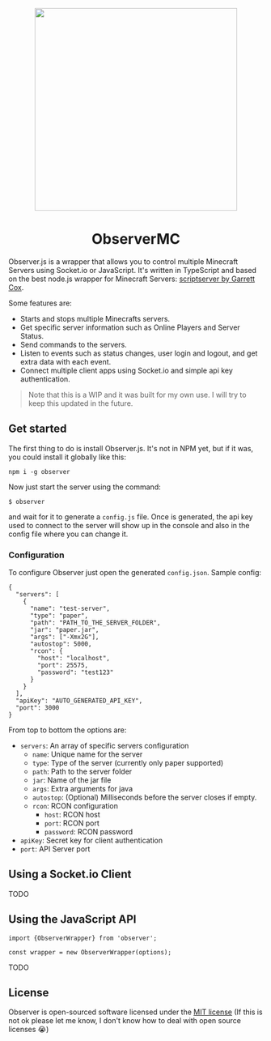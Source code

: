 <p align="center"><a href="https://observer.jcaguilera.com" target="_blank"><img src="https://static.wikia.nocookie.net/minecraft_gamepedia/images/a/a9/Observer_BE2.png/revision/latest?cb=20170925224438" width="400"></a></p>

<h1 align="center">ObserverMC</h1>

Observer.js is a wrapper that allows you to control multiple Minecraft Servers using Socket.io or JavaScript. It's written in TypeScript and based on the best node.js wrapper for Minecraft Servers: [scriptserver by Garrett Cox](https://github.com/garrettjoecox/scriptserver).

Some features are:

- Starts and stops multiple Minecrafts servers.
- Get specific server information such as Online Players and Server Status.
- Send commands to the servers.
- Listen to events such as status changes, user login and logout, and get extra data with each event.
- Connect multiple client apps using Socket.io and simple api key authentication.

> Note that this is a WIP and it was built for my own use. I will try to
> keep this updated in the future.

## Get started

The first thing to do is install Observer.js. It's not in NPM yet, but if it was, you could install it globally like this:

    npm i -g observer
Now just start the server using the command:

    $ observer
and wait for it to generate a `config.js` file. Once is generated, the api key used to connect to the server will show up in the console and also in the config file where you can change it.
### Configuration
To configure Observer just open the generated `config.json`. Sample config:

    {
      "servers": [
        {
          "name": "test-server",
          "type": "paper",
          "path": "PATH_TO_THE_SERVER_FOLDER",
          "jar": "paper.jar",
          "args": ["-Xmx2G"],
          "autostop": 5000,
          "rcon": {
            "host": "localhost",
            "port": 25575,
            "password": "test123"
          }
        }
      ],
      "apiKey": "AUTO_GENERATED_API_KEY",
      "port": 3000
    }
From top to bottom the options are:
- `servers`: An array of specific servers configuration
	- `name`: Unique name for the server
	- `type`: Type of the server (currently only paper supported)
	- `path`: Path to the server folder
	- `jar`: Name of the jar file
	- `args`: Extra arguments for java
	- `autostop`: (Optional) Milliseconds before the server closes if empty.
	- `rcon`: RCON configuration
		- `host`: RCON host
		- `port`: RCON port
		- `password`: RCON password
- `apiKey`: Secret key for client authentication
- `port`: API Server port

## Using a Socket.io Client

TODO

## Using the JavaScript API

    import {ObserverWrapper} from 'observer';
	
	const wrapper = new ObserverWrapper(options);

TODO

## License

Observer is open-sourced software licensed under the [MIT license](https://opensource.org/licenses/MIT) (If this is not ok please let me know, I don't know how to deal with open source licenses 😭)

